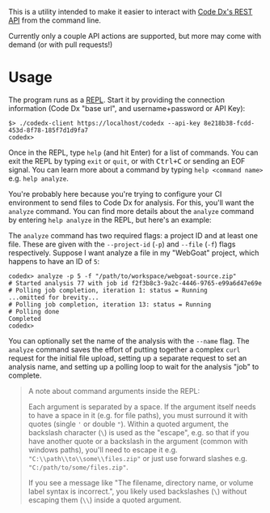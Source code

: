 This is a utility intended to make it easier to interact with 
[Code Dx's REST API](https://codedx.com/Documentation/APIGuide.html) from the command line.

Currently only a couple API actions are supported, but more may come with demand (or with pull requests!)

# Usage

The program runs as a [REPL](https://en.wikipedia.org/wiki/Read%E2%80%93eval%E2%80%93print_loop).
Start it by providing the connection information (Code Dx "base url", and username+password or API Key):

```text
$> ./codedx-client https://localhost/codedx --api-key 8e218b38-fcdd-453d-8f78-185f7d1d9fa7
codedx>
```

Once in the REPL, type `help` (and hit Enter) for a list of commands.
You can exit the REPL by typing `exit` or `quit`, or with <kbd>Ctrl+C</kbd> or sending an EOF signal.
You can learn more about a command by typing `help <command name>` e.g. `help analyze`.

You're probably here because you're trying to configure your CI environment to send files to Code Dx for analysis.
For this, you'll want the `analyze` command.
You can find more details about the `analyze` command by entering `help analyze` in the REPL, but here's an example:

The `analyze` command has two required flags: a project ID and at least one file. 
These are given with the `--project-id` (`-p`) and `--file` (`-f`) flags respectively.
Suppose I want analyze a file in my "WebGoat" project, which happens to have an ID of `5`:

```text
codedx> analyze -p 5 -f "/path/to/workspace/webgoat-source.zip"
# Started analysis 77 with job id f2f3b8c3-9a2c-4446-9765-e99a6d47e69e    
# Polling job completion, iteration 1: status = Running                   
...omitted for brevity...              
# Polling job completion, iteration 13: status = Running                  
# Polling done                                                            
Completed                                                                 
codedx>                                                                   
``` 

You can optionally set the name of the analysis with the `--name` flag.
The `analyze` command saves the effort of putting together a complex `curl` request for the initial file upload,
setting up a separate request to set an analysis name,
and setting up a polling loop to wait for the analysis "job" to complete.

> A note about command arguments inside the REPL:
> 
> Each argument is separated by a space. If the argument itself needs to have a space in it (e.g. for file paths),
> you must surround it with quotes (single `'` or double `"`). Within a quoted argument, the backslash character (`\`) 
> is used as the "escape", e.g. so that if you have another quote or a backslash in the argument (common with windows
> paths), you'll need to escape it e.g. `"C:\\path\\to\\some\\files.zip"` or just use forward slashes
> e.g. `"C:/path/to/some/files.zip"`.
>
> If you see a message like "The filename, directory name, or volume label syntax is incorrect.", you likely used
> backslashes (`\`) without escaping them (`\\`) inside a quoted argument.